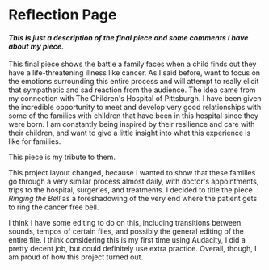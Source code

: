 # **Reflection Page**

#### *This is just a description of the final piece and some comments I have about my piece.*

This final piece shows the battle a family faces when a child finds out they have a life-threatening illness like cancer. 
As I said before,  want to focus on the emotions surrounding this entire process and will attempt to really elicit that 
sympathetic and sad reaction from the audience. The idea came from my connection with The Children's Hospital of Pittsburgh. 
I have been given the incredible opportunity to meet and develop very good relationships with some of the families with 
children that have been in this hospital since they were born. I am constantly being inspired by their resilience and care 
with their children, and want to give a little insight into what this experience is like for families. 

This piece is my tribute to them.

This project layout changed, because I wanted to show that these families go through a very similar process almost daily, with
doctor's appointments, trips to the hospital, surgeries, and treatments.  I decided to title the piece *Ringing the Bell* as a
foreshadowing of the very end where the patient gets to ring the cancer free bell.

I think I have some editing to do on this, including transitions between sounds, tempos of certain files, and possibly the 
general editing of the entire file. I think considering this is my first time using Audacity, I did a pretty decent job, but 
could definitely use extra practice. Overall, though, I am proud of how this project turned out.
